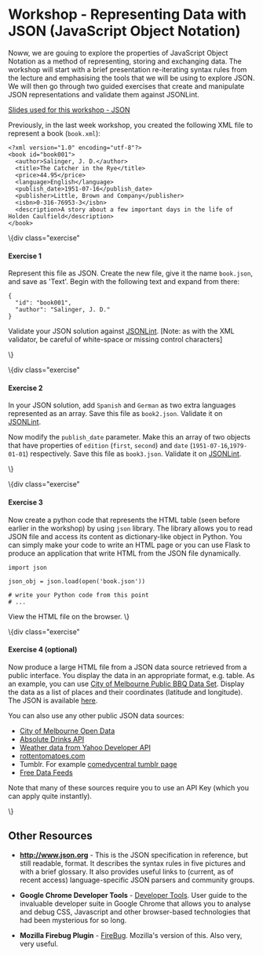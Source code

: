 ﻿Workshop - Representing Data with JSON (JavaScript Object Notation)
=================================

Noww, we are gouing to explore the properties of JavaScript Object Notation as a method of representing, storing and exchanging data. The workshop will start with a brief presentation re-iterating syntax rules from the lecture and emphasising the tools that we will be using to explore JSON. We will then go through two guided exercises that create and manipulate JSON representations and validate them against JSONLint.

<a target="_blank" href="json_workshop.ppt" file="ppt"> Slides used for this workshop - JSON</a>

Previously, in the last week workshop, you created the following XML file to represent a book (`book.xml`):

    <?xml version="1.0" encoding="utf-8"?>
    <book id="book001">
      <author>Salinger, J. D.</author>
      <title>The Catcher in the Rye</title>
      <price>44.95</price>
      <language>English</language>
      <publish_date>1951-07-16</publish_date>
      <publisher>Little, Brown and Company</publisher>
      <isbn>0-316-76953-3</isbn>
      <description>A story about a few important days in the life of Holden Caulfield</description>
    </book>

\\{div class="exercise"

#### Exercise 1

Represent this file as JSON. Create the new file, give it the name `book.json`, and save as 'Text'. Begin with the following text and expand from there:

    {
      "id": "book001",
      "author": "Salinger, J. D."
    }

Validate your JSON solution against [JSONLint](http://www.jsonlint.com). [Note: as with the XML validator, be careful of white-space or missing control characters]

\\}

\\{div class="exercise"

#### Exercise 2

In your JSON solution, add `Spanish` and `German` as two extra languages represented as an array. Save this file as `book2.json`. Validate it on [JSONLint](http://www.jsonlint.com).

Now modify the `publish_date` parameter. Make this an array of two objects that have properties of `edition` (`first`, `second`) and `date` (`1951-07-16`,`1979-01-01`) respectively. Save this file as `book3.json`. Validate it on [JSONLint](http://www.jsonlint.com).

\\}

\\{div class="exercise"

#### Exercise 3

Now create a python code that represents the HTML table (seen before earlier in the workshop) by using `json` library. The library allows you to read JSON file and access its content as dictionary-like object in Python. You can simply make your code to write an HTML page or you can use Flask to produce an application that write HTML from the JSON file dynamically.

    import json

    json_obj = json.load(open('book.json'))

    # write your Python code from this point
    # ...

View the HTML file on the browser.
\\}

\\{div class="exercise"

#### Exercise 4 (optional)

Now produce a large HTML file from a JSON data source retrieved from a public interface. You display the data in an appropriate format, e.g. table. As an example, you can use [City of Melbourne Public BBQ Data Set](https://data.melbourne.vic.gov.au/Assets-Infrastructure/Public-Barbeques/5nb5-w7hq). Display the data as a list of places and their coordinates (latitude and longitude). The JSON is available [here](https://data.melbourne.vic.gov.au/api/views/5nb5-w7hq/rows.json?accessType=DOWNLOAD).

You can also use any other public JSON data sources:

- [City of Melbourne Open Data](https://data.melbourne.vic.gov.au/)
- [Absolute Drinks API](https://addb.absolutdrinks.com/docs/)
- [Weather data from Yahoo Developer API](https://developer.yahoo.com/everything.html)
- [rottentomatoes.com](http://developer.rottentomatoes.com/docs/read/JSON)
- Tumblr. For example [comedycentral tumblr page](http://comedycentral.tumblr.com/api/read/json)
- [Free Data Feeds](http://gomashup.com/cms/free_data_feeds)

Note that many of these sources require you to use an API Key (which you can apply quite instantly).

\\}

Other Resources
---------------

- **http://www.json.org** - This is the JSON specification in reference, but still readable, format. It describes the syntax rules in five pictures and with a brief glossary. It also provides useful links to (current, as of recent access) language-specific JSON parsers and community groups.

- **Google Chrome Developer Tools** - [Developer Tools](https://developer.chrome.com/devtools). User guide to the invaluable developer suite in Google Chrome that allows you to analyse and debug CSS, Javascript and other browser-based technologies that had been mysterious for so long.

- **Mozilla Firebug Plugin** - [FireBug](http://getfirebug.com/). Mozilla's version of this. Also very, very useful.